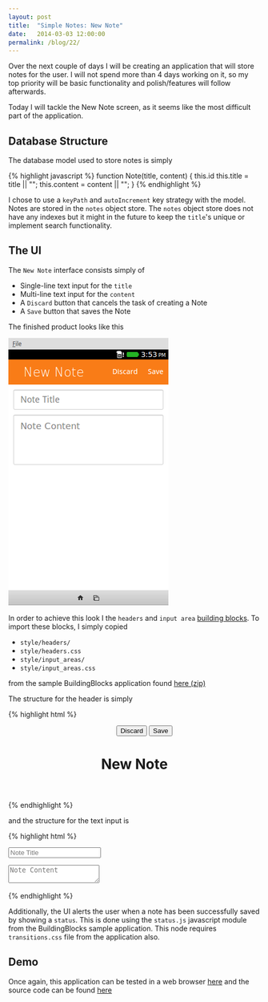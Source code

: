 ```yaml
---
layout: post
title:  "Simple Notes: New Note"
date:   2014-03-03 12:00:00
permalink: /blog/22/
---
```


Over the next couple of days I will be creating an application that will store notes for the user. I will not spend more than 4 days working on it, so my top priority will be basic functionality and polish/features will follow afterwards.

Today I will tackle the New Note screen, as it seems like the most difficult part of the application.

## Database Structure

The database model used to store notes is simply

{% highlight javascript %}
function Note(title, content) {
    this.id
    this.title = title || "";
    this.content = content || "";
}
{% endhighlight %}

I chose to use a `keyPath` and `autoIncrement` key strategy with the model. Notes are stored in the `notes` object store. The `notes` object store does not have any indexes but it might in the future to keep the `title`'s unique or implement search functionality.

## The UI

The `New Note` interface consists simply of

* Single-line text input for the `title`
* Multi-line text input for the `content`
* A `Discard` button that cancels the task of creating a Note
* A `Save` button that saves the Note

The finished product looks like this

![The UI described above](/img/posts/22/new_note_ui.png)

In order to achieve this look I the `headers` and `input area` [building blocks](http://buildingfirefoxos.com/building-blocks/headers.html). To import these blocks, I simply copied

* `style/headers/`
* `style/headers.css`
* `style/input_areas/`
* `style/input_areas.css`

from the sample BuildingBlocks application found [here (zip)](https://github.com/buildingfirefoxos/Building-Blocks/archive/gh-pages.zip)

The structure for the header is simply

{% highlight html %}
<header>
  <menu type="toolbar">
    <button>Discard</button>
    <button>Save</button>
  </menu>
  <h1>New Note</h1>
</header>
{% endhighlight %}

and the structure for the text input is

{% highlight html %}
<div role="main">
  <form>
  <p>
    <input type="text" placeholder="Note Title">
  </p>
  <p>
    <textarea placeholder="Note Content" ></textarea>
  </p>
  </form>
</div>
{% endhighlight %}

Additionally, the UI alerts the user when a note has been successfully saved by showing a `status`. This is done using the `status.js` javascript module from the BuildingBlocks sample application. This node requires `transitions.css` file from the application also.

## Demo

Once again, this application can be tested in a web browser [here](/demos/20/) and the source code can be found [here](https://github.com/NakedFerret/NakedFerret.github.io/tree/master/demos/18)


